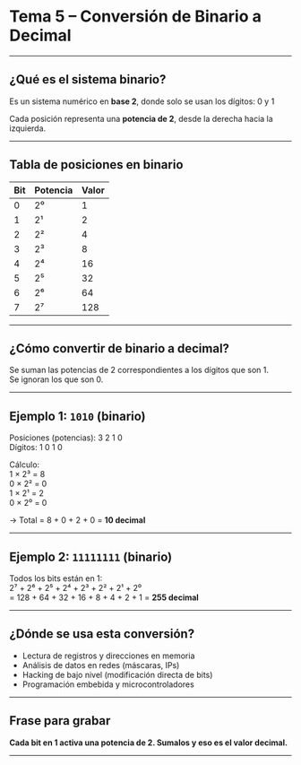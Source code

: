 # Tema 5 – Conversión de Binario a Decimal

---

## ¿Qué es el sistema binario?

Es un sistema numérico en **base 2**, donde solo se usan los dígitos:
0 y 1

Cada posición representa una **potencia de 2**, desde la derecha hacia la izquierda.

---

## Tabla de posiciones en binario

| Bit | Potencia | Valor |
|-----|----------|-------|
| 0   | 2⁰       | 1     |
| 1   | 2¹       | 2     |
| 2   | 2²       | 4     |
| 3   | 2³       | 8     |
| 4   | 2⁴       | 16    |
| 5   | 2⁵       | 32    |
| 6   | 2⁶       | 64    |
| 7   | 2⁷       | 128   |

---

## ¿Cómo convertir de binario a decimal?

Se suman las potencias de 2 correspondientes a los dígitos que son 1.  
Se ignoran los que son 0.

---

## Ejemplo 1: `1010` (binario)

Posiciones (potencias):   3   2   1   0  
Dígitos:                  1   0   1   0

Cálculo:  
1 × 2³ = 8  
0 × 2² = 0  
1 × 2¹ = 2  
0 × 2⁰ = 0  

→ Total = 8 + 0 + 2 + 0 = **10 decimal**

---

## Ejemplo 2: `11111111` (binario)

Todos los bits están en 1:  
2⁷ + 2⁶ + 2⁵ + 2⁴ + 2³ + 2² + 2¹ + 2⁰  
= 128 + 64 + 32 + 16 + 8 + 4 + 2 + 1 = **255 decimal**

---

## ¿Dónde se usa esta conversión?

- Lectura de registros y direcciones en memoria
- Análisis de datos en redes (máscaras, IPs)
- Hacking de bajo nivel (modificación directa de bits)
- Programación embebida y microcontroladores

---

## Frase para grabar

**Cada bit en 1 activa una potencia de 2. Sumalos y eso es el valor decimal.**

---
